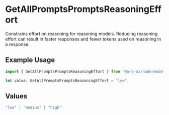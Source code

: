 # GetAllPromptsPromptsReasoningEffort

Constrains effort on reasoning for reasoning models. Reducing reasoning effort can result in faster responses and fewer tokens used on reasoning in a response.

## Example Usage

```typescript
import { GetAllPromptsPromptsReasoningEffort } from "@orq-ai/node/models/operations";

let value: GetAllPromptsPromptsReasoningEffort = "low";
```

## Values

```typescript
"low" | "medium" | "high"
```